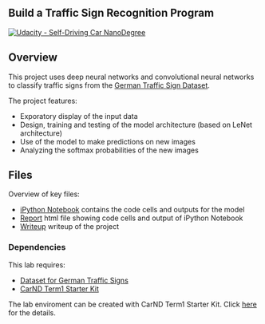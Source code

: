 ## Build a Traffic Sign Recognition Program
[![Udacity - Self-Driving Car NanoDegree](https://s3.amazonaws.com/udacity-sdc/github/shield-carnd.svg)](http://www.udacity.com/drive)

Overview
---
This project uses deep neural networks and convolutional neural networks to classify traffic signs from the [German Traffic Sign Dataset](http://benchmark.ini.rub.de/?section=gtsrb&subsection=dataset). 

The project features:
* Exporatory display of the input data
* Design, training and testing of the model architecture (based on LeNet architecture)
* Use of the model to make predictions on new images
* Analyzing the softmax probabilities of the new images

Files
---
Overview of key files:

* [iPython Notebook](https://github.com/cassiecarr/CarND-TrafficSignClassifier-P2-1/blob/master/Traffic_Sign_Classifier.ipynb) contains the code cells and outputs for the model
* [Report](https://github.com/cassiecarr/CarND-TrafficSignClassifier-P2-1/blob/master/report.html) html file showing code cells and output of iPython Notebook 
* [Writeup](https://github.com/cassiecarr/CarND-TrafficSignClassifier-P2-1/blob/master/writeup.md) writeup of the project

### Dependencies
This lab requires:

* [Dataset for German Traffic Signs](https://d17h27t6h515a5.cloudfront.net/topher/2017/February/5898cd6f_traffic-signs-data/traffic-signs-data.zip)
* [CarND Term1 Starter Kit](https://github.com/udacity/CarND-Term1-Starter-Kit)

The lab enviroment can be created with CarND Term1 Starter Kit. Click [here](https://github.com/udacity/CarND-Term1-Starter-Kit/blob/master/README.md) for the details.

